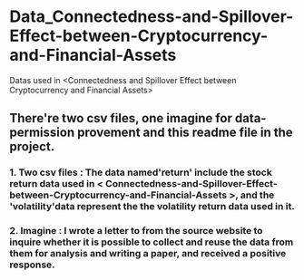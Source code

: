 # Data_Connectedness-and-Spillover-Effect-between-Cryptocurrency-and-Financial-Assets
Datas used in &lt;Connectedness and Spillover Effect between Cryptocurrency and Financial Assets>
## There're two csv files, one imagine for data-permission provement and this readme file in the project.

### 1. Two csv files : The data named'return' include the stock return data used in < Connectedness-and-Spillover-Effect-between-Cryptocurrency-and-Financial-Assets >, and the 'volatility'data represent the the volatility return data used in it.
### 2. Imagine : I wrote a letter to from the source website to inquire whether it is possible to collect and reuse the data from them for analysis and writing a paper, and received a positive response.
